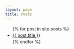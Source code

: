 ```yaml
---
layout: page
title: Posts
---
```

<div class="post" style='line-height: 1.5;'>
    <ul style='line-height: 1.5;'>
        {% for post in site.posts %}
            <li><a href="{{ post.url }}">{{ post.title }}</a></li>
       {% endfor %}
    </ul>
</div>
